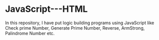 # JavaScript---HTML
In this repository, I have put logic building programs using JavaScript like Check prime Number, Generate Prime Number, Reverse, ArmStrong, Palindrome Number etc.

